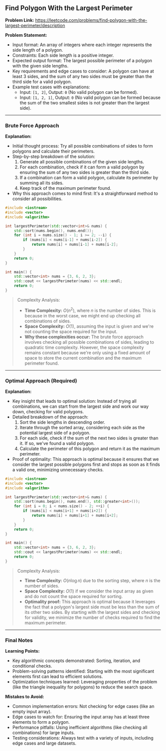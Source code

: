 ## Find Polygon With the Largest Perimeter
**Problem Link:** https://leetcode.com/problems/find-polygon-with-the-largest-perimeter/description

**Problem Statement:**
- Input format: An array of integers where each integer represents the side length of a polygon.
- Constraints: Each side length is a positive integer.
- Expected output format: The largest possible perimeter of a polygon with the given side lengths.
- Key requirements and edge cases to consider: A polygon can have at least 3 sides, and the sum of any two sides must be greater than the third side for a valid polygon.
- Example test cases with explanations:
  - Input: `[1, 2]`, Output: `0` (No valid polygon can be formed).
  - Input: `[1, 2, 1]`, Output: `0` (No valid polygon can be formed because the sum of the two smallest sides is not greater than the largest side).

---

### Brute Force Approach

**Explanation:**
- Initial thought process: Try all possible combinations of sides to form polygons and calculate their perimeters.
- Step-by-step breakdown of the solution:
  1. Generate all possible combinations of the given side lengths.
  2. For each combination, check if it can form a valid polygon by ensuring the sum of any two sides is greater than the third side.
  3. If a combination can form a valid polygon, calculate its perimeter by summing all its sides.
  4. Keep track of the maximum perimeter found.
- Why this approach comes to mind first: It's a straightforward method to consider all possibilities.

```cpp
#include <iostream>
#include <vector>
#include <algorithm>

int largestPerimeter(std::vector<int>& nums) {
    std::sort(nums.begin(), nums.end());
    for (int i = nums.size() - 1; i >= 2; --i) {
        if (nums[i] < nums[i-1] + nums[i-2]) {
            return nums[i] + nums[i-1] + nums[i-2];
        }
    }
    return 0;
}

int main() {
    std::vector<int> nums = {3, 6, 2, 3};
    std::cout << largestPerimeter(nums) << std::endl;
    return 0;
}
```

> Complexity Analysis:
> - **Time Complexity:** $O(n^2)$, where $n$ is the number of sides. This is because in the worst case, we might end up checking all combinations of sides.
> - **Space Complexity:** $O(1)$, assuming the input is given and we're not counting the space required for the input.
> - **Why these complexities occur:** The brute force approach involves checking all possible combinations of sides, leading to quadratic time complexity. However, the space complexity remains constant because we're only using a fixed amount of space to store the current combination and the maximum perimeter found.

---

### Optimal Approach (Required)

**Explanation:**
- Key insight that leads to optimal solution: Instead of trying all combinations, we can start from the largest side and work our way down, checking for valid polygons.
- Detailed breakdown of the approach:
  1. Sort the side lengths in descending order.
  2. Iterate through the sorted array, considering each side as the potential largest side of a polygon.
  3. For each side, check if the sum of the next two sides is greater than it. If so, we've found a valid polygon.
  4. Calculate the perimeter of this polygon and return it as the maximum perimeter.
- Proof of optimality: This approach is optimal because it ensures that we consider the largest possible polygons first and stops as soon as it finds a valid one, minimizing unnecessary checks.

```cpp
#include <iostream>
#include <vector>
#include <algorithm>

int largestPerimeter(std::vector<int>& nums) {
    std::sort(nums.begin(), nums.end(), std::greater<int>());
    for (int i = 0; i < nums.size() - 2; ++i) {
        if (nums[i] < nums[i+1] + nums[i+2]) {
            return nums[i] + nums[i+1] + nums[i+2];
        }
    }
    return 0;
}

int main() {
    std::vector<int> nums = {3, 6, 2, 3};
    std::cout << largestPerimeter(nums) << std::endl;
    return 0;
}
```

> Complexity Analysis:
> - **Time Complexity:** $O(n \log n)$ due to the sorting step, where $n$ is the number of sides.
> - **Space Complexity:** $O(1)$ if we consider the input array as given and do not count the space required for sorting.
> - **Optimality proof:** This approach is optimal because it leverages the fact that a polygon's largest side must be less than the sum of its other two sides. By starting with the largest sides and checking for validity, we minimize the number of checks required to find the maximum perimeter.

---

### Final Notes

**Learning Points:**
- Key algorithmic concepts demonstrated: Sorting, iteration, and conditional checks.
- Problem-solving patterns identified: Starting with the most significant elements first can lead to efficient solutions.
- Optimization techniques learned: Leveraging properties of the problem (like the triangle inequality for polygons) to reduce the search space.

**Mistakes to Avoid:**
- Common implementation errors: Not checking for edge cases (like an empty input array).
- Edge cases to watch for: Ensuring the input array has at least three elements to form a polygon.
- Performance pitfalls: Using inefficient algorithms (like checking all combinations) for large inputs.
- Testing considerations: Always test with a variety of inputs, including edge cases and large datasets.